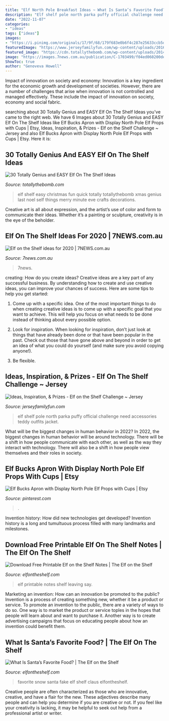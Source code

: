 ```yaml
---
title: "Elf North Pole Breakfast Ideas ~ What Is Santa’s Favorite Food?"
description: "Elf shelf pole north parka puffy official challenge need accessories teddy outfits jacket"
date: "2022-11-07"
categories:
- "ideas"
tags: ["ideas"]
images:
- "https://i.pinimg.com/originals/17/9f/68/179f683e0b6f4c287e25633ccb5df50f.jpg"
featuredImage: "https://www.jerseyfamilyfun.com/wp-content/uploads/2016/11/Elf-on-the-Shelf-Puffy-North-Pole-Parka.jpg"
featured_image: "https://cdn.totallythebomb.com/wp-content/uploads/2014/10/easy-elf-on-the-shelf-ideas.jpg"
image: "https://images.7news.com.au/publication/C-1703499/f04ed060200de001cf5b98034e3aa697b851975a-16x9-x0y69w552h311.png?imwidth=1024"
ShowToc: true
author: "Genoveva Howell"
---
```



Impact of innovation on society and economy:
Innovation is a key ingredient for the economic growth and development of societies. However, there are a number of challenges that arise when innovation is not controlled and managed effectively. These include the impact of innovation on society, economy and social fabric.

	

		
searching about 30 Totally Genius and EASY Elf On The Shelf Ideas you've came to the right web. We have 6 Images about 30 Totally Genius and EASY Elf On The Shelf Ideas like Elf Bucks Apron with Display North Pole Elf Props with Cups | Etsy, Ideas, Inspiration, &amp; Prizes - Elf on the Shelf Challenge ~ Jersey and also Elf Bucks Apron with Display North Pole Elf Props with Cups | Etsy. Here it is:
		
    
## 30 Totally Genius And EASY Elf On The Shelf Ideas

<img loading=lazy src="https://cdn.totallythebomb.com/wp-content/uploads/2014/10/easy-elf-on-the-shelf-ideas.jpg" onerror="this.onerror=null;this.src='https://tse3.mm.bing.net/th?id=OIP.ttSsPx-5PDN5wfw1hLBp1AHaG8&amp;pid=15.1';" alt="30 Totally Genius and EASY Elf On The Shelf Ideas">

_Source: totallythebomb.com_

>elf shelf easy christmas fun quick totally totallythebomb xmas genius last noel self things merry minute eve crafts decorations. 

	

Creative art is all about expression, and the artist’s use of color and form to communicate their ideas. Whether it’s a painting or sculpture, creativity is in the eye of the beholder.

    
## Elf On The Shelf Ideas For 2020 | 7NEWS.com.au

<img loading=lazy src="https://images.7news.com.au/publication/C-1703499/f04ed060200de001cf5b98034e3aa697b851975a-16x9-x0y69w552h311.png?imwidth=1024" onerror="this.onerror=null;this.src='https://tse4.mm.bing.net/th?id=OIP.C_pnOSLGiz_F2YRT6VIBLQHaEL&amp;pid=15.1';" alt="Elf on the Shelf ideas for 2020 | 7NEWS.com.au">

_Source: 7news.com.au_

>7news. 

	

creating: How do you create ideas?
Creative ideas are a key part of any successful business. By understanding how to create and use creative ideas, you can improve your chances of success. Here are some tips to help you get started:
1. Come up with a specific idea. One of the most important things to do when creating creative ideas is to come up with a specific goal that you want to achieve. This will help you focus on what needs to be done instead of thinking about every possible option.

2. Look for inspiration. When looking for inspiration, don’t just look at things that have already been done or that have been popular in the past. Check out those that have gone above and beyond in order to get an idea of what you could do yourself (and make sure you avoid copying anyone!).

3. Be flexible.

    
## Ideas, Inspiration, &amp; Prizes - Elf On The Shelf Challenge ~ Jersey

<img loading=lazy src="https://www.jerseyfamilyfun.com/wp-content/uploads/2016/11/Elf-on-the-Shelf-Puffy-North-Pole-Parka.jpg" onerror="this.onerror=null;this.src='https://tse2.mm.bing.net/th?id=OIP.gwPUToMXz_InSPy64mP67QHaHa&amp;pid=15.1';" alt="Ideas, Inspiration, &amp; Prizes - Elf on the Shelf Challenge ~ Jersey">

_Source: jerseyfamilyfun.com_

>elf shelf pole north parka puffy official challenge need accessories teddy outfits jacket. 

	

What will be the biggest changes in human behavior in 2022?
In 2022, the biggest changes in human behavior will be around technology. There will be a shift in how people communicate with each other, as well as the way they interact with technology. There will also be a shift in how people view themselves and their roles in society.

    
## Elf Bucks Apron With Display North Pole Elf Props With Cups | Etsy

<img loading=lazy src="https://i.pinimg.com/originals/17/9f/68/179f683e0b6f4c287e25633ccb5df50f.jpg" onerror="this.onerror=null;this.src='https://tse2.mm.bing.net/th?id=OIP.GuihkYGefE6m9LIH37JMIwHaMQ&amp;pid=15.1';" alt="Elf Bucks Apron with Display North Pole Elf Props with Cups | Etsy">

_Source: pinterest.com_

>. 

	

Invention history: How did new technologies get developed?
Invention history is a long and tumultuous process filled with many landmarks and milestones.

    
## Download Free Printable Elf On The Shelf Notes | The Elf On The Shelf

<img loading=lazy src="https://media.elfontheshelf.com/files/managed/24-Free-Printable-Elf-Notes_1.png" onerror="this.onerror=null;this.src='https://tse4.mm.bing.net/th?id=OIP.keqH3Ao2Mkxw8McMopjxxQHaKL&amp;pid=15.1';" alt="Download Free Printable Elf on the Shelf Notes | The Elf on the Shelf">

_Source: elfontheshelf.com_

>elf printable notes shelf leaving say. 

	

Marketing an invention: How can an innovation be promoted to the public?
Invention is a process of creating something new, whether it be a product or service. To promote an invention to the public, there are a variety of ways to do so. One way is to market the product or service toples in the hopes that people will learn about and want to purchase it. Another way is to create advertising campaigns that focus on educating people about how an invention could benefit them.

    
## What Is Santa’s Favorite Food? | The Elf On The Shelf

<img loading=lazy src="https://media.elfontheshelf.com/wp-content/uploads/2020/10/Santas-Favorite-Food-480x480.png" onerror="this.onerror=null;this.src='https://tse3.mm.bing.net/th?id=OIP.WijISlr5gNyxa-R1KvNVhgHaHa&amp;pid=15.1';" alt="What Is Santa’s Favorite Food? | The Elf on the Shelf">

_Source: elfontheshelf.com_

>favorite snow santa fake elf shelf claus elfontheshelf. 

	

Creative people are often characterized as those who are innovative, creative, and have a flair for the new. These adjectives describe many people and can help you determine if you are creative or not. If you feel like your creativity is lacking, it may be helpful to seek out help from a professional artist or writer.

